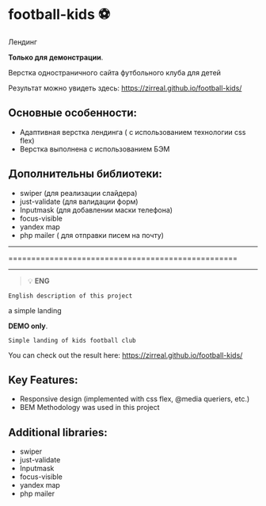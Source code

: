 
# football-kids ⚽️ 
Лендинг  

**Только для демонстрации**.  

Верстка одностраничного сайта футбольного клуба для детей 

Результат можно увидеть здесь: https://zirreal.github.io/football-kids/


## Основные особенности:
- Адаптивная верстка лендинга ( с использованием технологии css flex)
- Верстка выполнена с использованием БЭМ

## Дополнительны библиотеки:
- swiper (для реализации слайдера)
- just-validate (для валидации форм)
- Inputmask (для добавлении маски телефона)
- focus-visible
- yandex map
- php mailer ( для отправки писем на почту)



---

==================================================

---


> :bulb: **ENG** 

``` English description of this project ```

a simple landing

**DEMO only**.  

`Simple landing of kids football club `

You can check out the result here: https://zirreal.github.io/football-kids/
 

## Key Features:
- Responsive design (implemented with css flex, @media queriers, etc.)
- BEM Methodology was used in this project


## Additional libraries:
- swiper
- just-validate 
- Inputmask
- focus-visible
- yandex map
- php mailer
